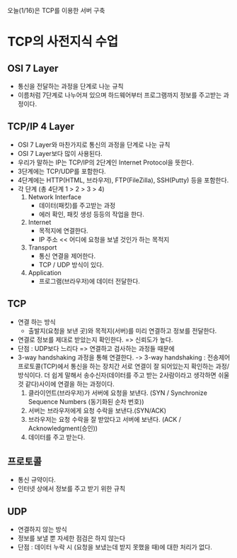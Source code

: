 오늘(1/16)은 TCP를 이용한 서버 구축

# TCP의 사전지식 수업

## OSI 7 Layer

- 통신을 전달하는 과정을 단계로 나눈 규칙
- 이름처럼 7단계로 나누어져 있으며 하드웨어부터 프로그램까지 정보를 주고받는 과정이다.

## TCP/IP 4 Layer

- OSI 7 Layer와 마찬가지로 통신의 과정을 단계로 나눈 규칙
- OSI 7 Layer보다 많이 사용된다.
- 우리가 말하는 IP는 TCP/IP의 2단계인 Internet Protocol을 뜻한다.
- 3단계에는 TCP/UDP를 포함한다.
- 4단계에는 HTTP(HTML, 브라우저), FTP(FileZilla), SSH(Putty) 등을 포함한다.
- 각 단계 (총 4단계 1 > 2 > 3 > 4)
  1. Network Interface
     - 데이터(패킷)를 주고받는 과정
     - 에러 확인, 패킷 생성 등등의 작업을 한다.
  2. Internet
     - 목적지에 연결한다.
     - IP 주소 << 어디에 요청을 보낼 것인가 하는 목적지
  3. Transport
     - 통신 연결을 제어한다.
     - TCP / UDP 방식이 있다.
  4. Application
     - 프로그램(브라우저)에 데이터 전달한다.

## TCP

- 연결 하는 방식
  - 출발지(요청을 보낸 곳)와 목적지(서버)를 미리 연결하고 정보를 전달한다.
- 연결로 정보를 제대로 받았는지 확인한다. => 신뢰도가 높다.
- 단점 : UDP보다 느리다 => 연결하고 검사하는 과정들 때문에
- 3-way handshaking 과정을 통해 연결한다.
  -> 3-way handshaking : 전송제어 프로토콜(TCP)에서 통신을 하는 장치간 서로 연결이 잘 되어있는지 확인하는 과정/방식이다. 더 쉽게 말해서 송수신자(데이터를 주고 받는 2사람이라고 생각하면 쉬울 것 같다)사이에 연결을 하는 과정이다.
  1. 클라이언트(브라우저)가 서버에 요청을 보낸다.
     (SYN / Synchronize Sequence Numbers (동기화된 순차 번호))
  2. 서버는 브라우저에게 요청 수락을 보낸다.(SYN/ACK)
  3. 브라우저는 요청 수락을 잘 받았다고 서버에 보낸다.
     (ACK / Acknowledgment(승인))
  4. 데이터를 주고 받는다.

## 프로토콜

- 통신 규약이다.
- 인터넷 상에서 정보를 주고 받기 위한 규칙

## UDP

- 연결하지 않는 방식
- 정보를 보낼 뿐 자세한 점검은 하지 않는다
- 단점 : 데이터 누락 시 (요청을 보냈는데 받지 못했을 때)에 대한 처리가 없다.
